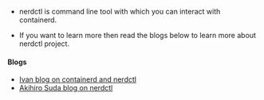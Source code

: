 - nerdctl is command line tool with which you can interact with containerd. 

- If you want to learn more then read the blogs below to learn more about nerdctl project. 

#### Blogs 
- [Ivan blog on containerd and nerdctl](https://iximiuz.com/en/posts/containerd-command-line-clients/)
- [Akihiro Suda blog on nerdctl](https://medium.com/nttlabs/nerdctl-359311b32d0e)
